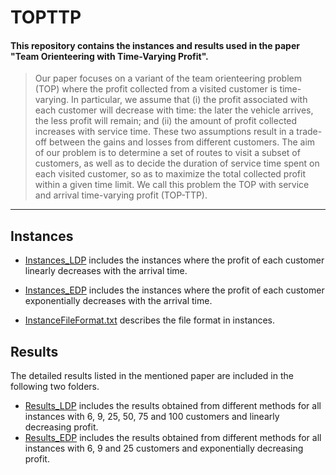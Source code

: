 # TOPTTP

#### This repository contains the instances and results used in the paper "Team Orienteering with Time-Varying Profit".
>Our paper focuses on a variant of the team orienteering problem (TOP) where the profit collected from a visited customer is time-varying. In particular, we assume that (i) the profit associated with each customer will decrease with time: the later the vehicle arrives, the less profit will remain; and (ii) the amount of profit collected increases with service time. These two assumptions result in a trade-off between the gains and losses from different customers. The aim of our problem is to determine a set of routes to visit a subset of customers, as well as to decide the duration of service time spent on each visited customer, so as to maximize the total collected profit within a given time limit. We call this problem the TOP with service and arrival time-varying profit (TOP-TTP).
---
## Instances
- [Instances_LDP](./Instances_LDP) includes the instances where the profit of each customer linearly decreases with the arrival time.

- [Instances_EDP](./Instances_EDP) includes the instances where the profit of each customer exponentially decreases with the arrival time.

- [InstanceFileFormat.txt](./InstanceFileFormat.txt) describes the file format in instances.

## Results 

The detailed results listed in the mentioned paper are included in the following two folders.
- [Results_LDP](./Results_LDP) includes the results obtained from different methods for all instances with 6, 9, 25, 50, 75 and 100 customers and linearly decreasing profit. 
- [Results_EDP](./Results_EDP) includes the results obtained from different methods for all instances with 6, 9 and 25 customers and exponentially decreasing profit. 

